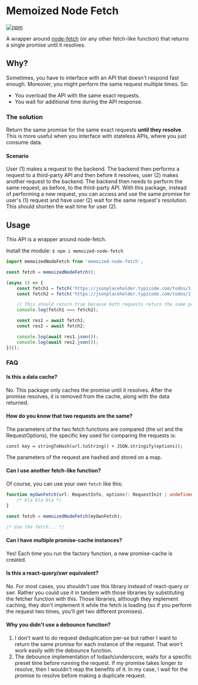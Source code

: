 # Memoized Node Fetch

[![npm](https://img.shields.io/npm/v/memoized-node-fetch)](https://www.npmjs.com/package/memoized-node-fetch)

A wrapper around [node-fetch](https://www.npmjs.com/package/node-fetch) (or any other fetch-like function) that returns a single promise until it resolves.

## Why?

Sometimes, you have to interface with an API that doesn't respond fast enough. Moreover, you might perform the same request multiple times. So:

* You overload the API with the same exact requests.
* You wait for additional time during the API response.

### The solution

Return the same promise for the same exact requests **until they resolve**. This is more useful when you interface with stateless APIs, where you just consume data. 

#### Scenario

User (1) makes a request to the backend. The backend then performs a request to a third-party API and then before it resolves, user (2) makes another request to the backend. The backend then needs to perform the same request, as before, to the third-party API. With this package, instead of performing a new request, you can access and use the same promise for user's (1) request and have user (2) wait for the same request's resolution. This should shorten the wait time for user (2).

## Usage

This API is a wrapper around node-fetch.

Install the module: `$ npm i memoized-node-fetch`

```typescript
import memoizedNodeFetch from 'memoized-node-fetch';

const fetch = memoizedNodeFetch();

(async () => {
    const fetch1 = fetch('https://jsonplaceholder.typicode.com/todos/1');
    const fetch2 = fetch('https://jsonplaceholder.typicode.com/todos/1');

    // This should return true because both requests return the same promise.
    console.log(fetch1 === fetch2);

    const res1 = await fetch1;
    const res2 = await fetch2;

    console.log(await res1.json());
    console.log(await res2.json());
})();
```

### FAQ

#### Is this a data cache?

No. This package only caches the promise until it resolves. After the promise resolves, it is removed from the cache, along with the data returned.

#### How do you know that two requests are the same?

The parameters of the two fetch functions are compared (the url and the RequestOptions), the specific key used for comparing the requests is: 

`const key = stringToHash(url.toString() + JSON.stringify(options));`

The parameters of the request are hashed and stored on a map.

#### Can I use another fetch-like function?

Of course, you can use your own `fetch` like this:

```typescript
function myOwnFetch(url: RequestInfo, options?: RequestInit | undefined): Promise<Response> {
    /* bla bla bla */
}

const fetch = memoizedNodeFetch(myOwnFetch);

/* Use the fetch... */
```

#### Can I have multiple promise-cache instances?

Yes! Each time you run the factory function, a new promise-cache is created.

#### Is this a react-query/swr equivalent? 

No. For most cases, you shouldn't use this library instead of react-query or swr. Rather you could use it in tandem with those libraries by substituting the fetcher function with this. Those libraries, although they implement caching, they don't implement it while the fetch is loading (so if you perform the request two times, you'll get two different promises).

#### Why you didn't use a debounce function?

1. I don't want to do request deduplication per-se but rather I want to return the same promise for each instance of the request. That won't work easily with the debounce function.
2. The debounce implementation of lodash/underscore, waits for a specific preset time before running the request. If my promise takes longer to resolve, then I wouldn't reap the benefits of it. In my case, I wait for the promise to resolve before making a duplicate request.